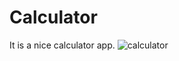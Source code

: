 # Calculator
It is a nice calculator app.
![calculator](https://github.com/Nishant-Kumar-devz/Calculator/assets/159266749/548da310-b8ad-4a1e-96cf-11761fae1a89)
